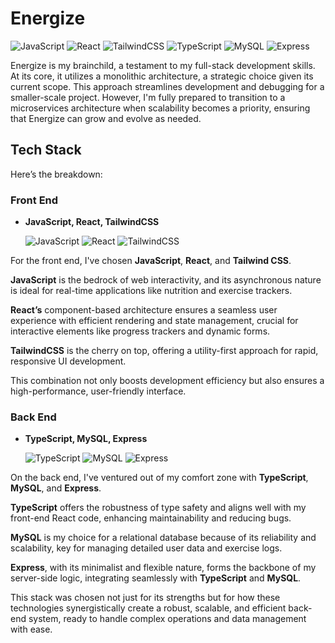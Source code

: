 # Energize

![JavaScript](https://skillicons.dev/icons?i=js&theme=light) ![React](https://skillicons.dev/icons?i=react&theme=light) ![TailwindCSS](https://skillicons.dev/icons?i=tailwind&theme=light) ![TypeScript](https://skillicons.dev/icons?i=ts&theme=light) ![MySQL](https://skillicons.dev/icons?i=mysql&theme=light) ![Express](https://skillicons.dev/icons?i=express&theme=light)

Energize is my brainchild, a testament to my full-stack development skills. At its core, it utilizes a monolithic architecture, a strategic choice given its current scope. This approach streamlines development and debugging for a smaller-scale project. However, I'm fully prepared to transition to a microservices architecture when scalability becomes a priority, ensuring that Energize can grow and evolve as needed.

## Tech Stack
Here’s the breakdown:

### Front End

- **JavaScript, React, TailwindCSS**

    ![JavaScript](https://skillicons.dev/icons?i=js&theme=light) ![React](https://skillicons.dev/icons?i=react&theme=light) ![TailwindCSS](https://skillicons.dev/icons?i=tailwind&theme=light)

For the front end, I've chosen **JavaScript**, **React**, and **Tailwind CSS**. 

**JavaScript** is the bedrock of web interactivity, and its asynchronous nature is ideal for real-time applications like nutrition and exercise trackers. 

**React’s** component-based architecture ensures a seamless user experience with efficient rendering and state management, crucial for interactive elements like progress trackers and dynamic forms. 

**TailwindCSS** is the cherry on top, offering a utility-first approach for rapid, responsive UI development. 

This combination not only boosts development efficiency but also ensures a high-performance, user-friendly interface.

### Back End

- **TypeScript, MySQL, Express**

    ![TypeScript](https://skillicons.dev/icons?i=ts&theme=light) ![MySQL](https://skillicons.dev/icons?i=mysql&theme=light) ![Express](https://skillicons.dev/icons?i=express&theme=light)

On the back end, I've ventured out of my comfort zone with **TypeScript**, **MySQL**, and **Express**. 

**TypeScript** offers the robustness of type safety and aligns well with my front-end React code, enhancing maintainability and reducing bugs.

**MySQL** is my choice for a relational database because of its reliability and scalability, key for managing detailed user data and exercise logs.

**Express**, with its minimalist and flexible nature, forms the backbone of my server-side logic, integrating seamlessly with **TypeScript** and **MySQL**. 

This stack was chosen not just for its strengths but for how these technologies synergistically create a robust, scalable, and efficient back-end system, ready to handle complex operations and data management with ease.
